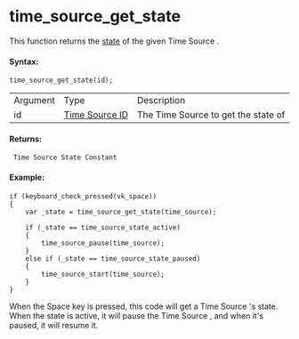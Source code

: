 # time_source_get_state

This function returns the [state](Time_Source_States) of the given
Time Source .

#### Syntax:

``` gml
time_source_get_state(id);
```

|          |                                                                                                      |                                       |
|----------|------------------------------------------------------------------------------------------------------|---------------------------------------|
| Argument | Type                                                                                                 | Description                           |
| id       |  [Time Source ID](../../../../GameMaker_Language/GML_Reference/Time_Sources/time_source_create)  | The Time Source to get the state of   |

#### Returns:

``` gml
 Time Source State Constant
```

#### Example:

``` gml
if (keyboard_check_pressed(vk_space))
{
    var _state = time_source_get_state(time_source);

    if (_state == time_source_state_active)
    {
        time_source_pause(time_source);
    }
    else if (_state == time_source_state_paused)
    {
        time_source_start(time_source);
    }
}
```

When the Space key is pressed, this code will get a Time Source 's
state. When the state is active, it will pause the Time Source , and
when it's paused, it will resume it.
